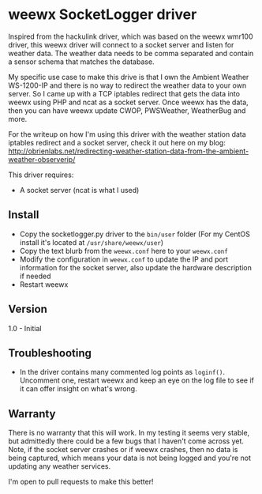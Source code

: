 # weewx SocketLogger driver

Inspired from the hackulink driver, which was based on the weewx wmr100 driver, this weewx driver will connect to a socket server and listen for weather data. The weather data needs to be comma separated and contain a sensor schema that matches the database.

My specific use case to make this drive is that I own the Ambient Weather WS-1200-IP and there is no way to redirect the weather data to your own server. So I came up with a TCP iptables redirect that gets the data into weewx using PHP and ncat as a socket server. Once weewx has the data, then you can have weewx update CWOP, PWSWeather, WeatherBug and more. 

For the writeup on how I'm using this driver with the weather station data iptables redirect and a socket server, check it out here on my blog: http://obrienlabs.net/redirecting-weather-station-data-from-the-ambient-weather-observerip/

This driver requires:
- A socket server (ncat is what I used)

## Install
- Copy the socketlogger.py driver to the `bin/user` folder (For my CentOS install it's located at `/usr/share/weewx/user`)
- Copy the text blurb from the `weewx.conf` here to your `weewx.conf`
- Modify the configuration in `weewx.conf` to update the IP and port information for the socket server, also update the hardware description if needed
- Restart weewx

## Version
1.0 - Initial

## Troubleshooting
- In the driver contains many commented log points as `loginf()`. Uncomment one, restart weewx and keep an eye on the log file to see if it can offer insight on what's wrong. 

## Warranty

There is no warranty that this will work. In my testing it seems very stable, but admittedly there could be a few bugs that I haven't come across yet. Note, if the socket server crashes or if weewx crashes, then no data is being captured, which means your data is not being logged and you're not updating any weather services. 

I'm open to pull requests to make this better!

